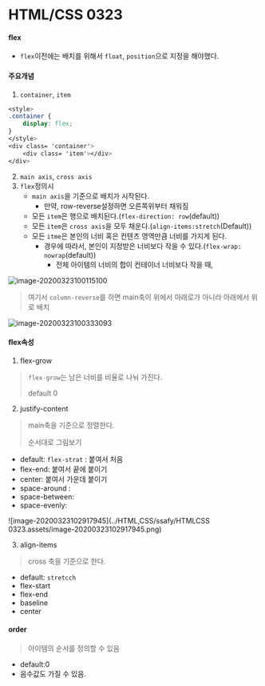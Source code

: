 













# HTML/CSS 0323

#### flex

- `flex`이전에는 배치를 위해서 `float`, `position`으로 지정을 해야했다.

#### 주요개념

1. `container`, `item`

```css
<style>
.container {
    display: flex;
}
</style>
<div class= 'container'>
	<div class= 'item'></div>
</div>
```

2. `main axis`, `cross axis`
3. `flex`정의시 
   - `main axis`을 기준으로 배치가 시작된다.
     - 만약, row-reverse설정하면 오른쪽위부터 채워짐
   - 모든 `item`은 행으로 배치된다.(`flex-direction: row`(default))
   - 모든 `item`은 `cross axis`을 모두 채운다.(`align-items:stretch`(Default))
   - 모든 `itme`은 본인의 너비 혹은 컨텐츠 영역만큼 너비를 가지게 된다.
     - 경우에 따라서, 본인이 지정받은 너비보다 작을 수 있다.(`flex-wrap: nowrap`(default))
       - 전체 아이템의 너비의 합이 컨테이너 너비보다 작을 때,

![image-20200323100115100](C:\Users\user\AppData\Roaming\Typora\typora-user-images\image-20200323100115100.png)



> 여기서 `column-reverse`를 하면 main축이 위에서 아래로가 아니라 아래에서 위로 배치

![image-20200323100333093](C:\Users\user\AppData\Roaming\Typora\typora-user-images\image-20200323100333093.png)

#### flex속성

1. flex-grow

> `flex-grow`는 남은 너비를 비율로 나눠 가진다.
>
> default 0

2. justify-content

> main축을 기준으로 정렬한다.
>
> 순서대로 그림보기

- default: `flex-strat` : 붙여서 처음
- flex-end:  붙여서 끝에 붙이기
- center: 붙여서 가운데 붙이기
- space-around : 
- space-between: 
- space-evenly:

![image-20200323102917945](../HTML,CSS/ssafy/HTMLCSS 0323.assets/image-20200323102917945.png)

3. align-items

> cross 축을 기준으로 한다.

- default: `stretcch`
- flex-start
- flex-end
- baseline
- center



#### order

> 아이템의 순서를 정의할 수 있음

- default:0
- 음수값도 가질 수 있음.

